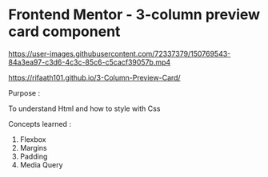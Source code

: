 # Frontend Mentor - 3-column preview card component

https://user-images.githubusercontent.com/72337379/150769543-84a3ea97-c3d6-4c3c-85c6-c5cacf39057b.mp4

https://rifaath101.github.io/3-Column-Preview-Card/

Purpose : 

To understand Html and how to style with Css

Concepts learned :

1. Flexbox
2. Margins
3. Padding
4. Media Query


